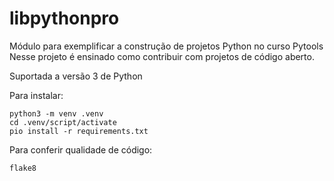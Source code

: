 # libpythonpro
Módulo para exemplificar a construção de projetos Python no curso Pytools
Nesse projeto é ensinado como contribuir com projetos de código aberto.

Suportada a versão 3 de Python 

Para instalar:
```console
python3 -m venv .venv
cd .venv/script/activate
pio install -r requirements.txt
```

Para conferir qualidade de código:
```console
flake8
```